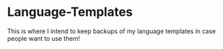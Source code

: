 # Language-Templates
This is where I intend to keep backups of my language templates in case people want to use them!
